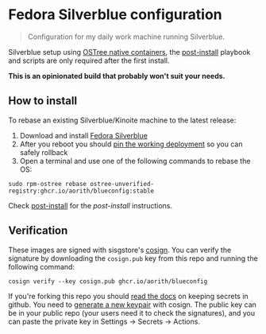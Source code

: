 # Fedora Silverblue configuration

> Configuration for my daily work machine running Silverblue.

Silverblue setup using [OSTree native containers](https://coreos.github.io/rpm-ostree/container/), the [post-install](post-install) playbook and scripts are only required after the first install.

**This is an opinionated build that probably won't suit your needs.**

## How to install

To rebase an existing Silverblue/Kinoite machine to the latest release:

1. Download and install [Fedora Silverblue](https://silverblue.fedoraproject.org/download)
1. After you reboot you should [pin the working deployment](https://docs.fedoraproject.org/en-US/fedora-silverblue/faq/#_about_using_silverblue) so you can safely rollback
1. Open a terminal and use one of the following commands to rebase the OS:

```
sudo rpm-ostree rebase ostree-unverified-registry:ghcr.io/aorith/blueconfig:stable
```

Check [post-install](post-install) for the _post-install_ instructions.

## Verification

These images are signed with sisgstore's [cosign](https://docs.sigstore.dev/cosign/overview/). You can verify the signature by downloading the `cosign.pub` key from this repo and running the following command:

    cosign verify --key cosign.pub ghcr.io/aorith/blueconfig

If you're forking this repo you should [read the docs](https://docs.github.com/en/actions/security-guides/encrypted-secrets) on keeping secrets in github. You need to [generate a new keypair](https://docs.sigstore.dev/cosign/overview/) with cosign. The public key can be in your public repo (your users need it to check the signatures), and you can paste the private key in Settings -> Secrets -> Actions.
